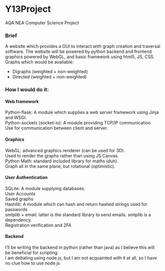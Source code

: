 # Y13Project
AQA NEA Computer Science Project


### Brief
A website which provides a GUI to interact with graph creation and traversal software. The website will be powered by python backend and frontend graphics powered by WebGL, and basic framework using html5, JS, CSS.\
Graphs which would be available:
- Digraphs (weighted + non-weighted)
- Directed (weighted + non-weighted)

### How I would do it:
#### Web framework
Python-flask: A module which supplies a web server framework using Jinja and WSGI.\
Python-sockets (socket-io): A module providing TCP/IP communication\
Use for communication between client and server.

#### Graphics
WebGL: advanced graphics renderer (can be used for 3D).\
Used to render the graphs rather than using JS Canvas.\
Python Math: standard included library for maths (duh).\
Graph all in the same plane, but rotational (optimistic).

#### User Authentication
SQLite: A module supplying databases.\
User Accounts\
Saved graphs\
Hashlib: A module which can hash and return hashed strings used for passwords\
smtplib + email: latter is the standard library to send emails. smtplib is a dependency. \
Registration verification and 2FA

#### Backend
I’ll be writing the backend in python (rather than java) as I believe this will be beneficial for scripting.\
I am debating using node.js, but I am not acquainted with it at all, so I have no clue how to use node.js
